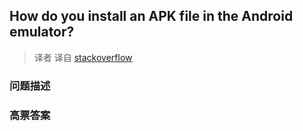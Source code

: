 ## How do you install an APK file in the Android emulator?

> 译者 译自 [stackoverflow](http://stackoverflow.com/questions/3480201/how-do-you-install-an-apk-file-in-the-android-emulator) 

### 问题描述 

### 高票答案 

